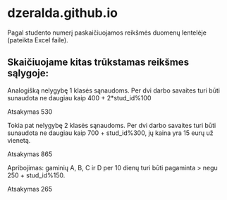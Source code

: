 # dzeralda.github.io
Pagal studento numerį paskaičiuojamos reikšmės duomenų lentelėje (pateikta Excel faile).

## Skaičiuojame kitas trūkstamas reikšmes sąlygoje:

Analogišką nelygybę 1 klasės sąnaudoms. Per dvi darbo savaites turi būti sunaudota ne daugiau kaip
400 + 2*stud_id%100 

Atsakymas 530

Tokia pat nelygybę 2 klasės sąnaudoms. Per dvi darbo savaites turi būti sunaudota ne daugiau kaip
700 + stud_id%300, jų kaina yra 15 eurų už vienetą.

Atsakymas 865

Apribojimas: gaminių A, B, C ir D per 10 dienų turi būti pagaminta > negu 250 + stud_id%150.

Atsakymas 265
